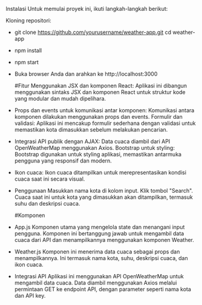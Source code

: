 Instalasi
Untuk memulai proyek ini, ikuti langkah-langkah berikut:

Kloning repositori:
- git clone https://github.com/yourusername/weather-app.git
cd weather-app
- npm install
- npm start
- Buka browser Anda dan arahkan ke
  http://localhost:3000

  #Fitur
   Menggunakan JSX dan komponen React: Aplikasi ini dibangun menggunakan sintaks JSX dan komponen React untuk struktur kode yang modular dan mudah dipelihara.
- Props dan events untuk komunikasi antar komponen: Komunikasi antara komponen dilakukan menggunakan props dan events.
Formulir dan validasi: Aplikasi ini mencakup formulir sederhana dengan validasi untuk memastikan kota dimasukkan sebelum melakukan pencarian.
- Integrasi API publik dengan AJAX: Data cuaca diambil dari API OpenWeatherMap menggunakan Axios.
Bootstrap untuk styling: Bootstrap digunakan untuk styling aplikasi, memastikan antarmuka pengguna yang responsif dan modern.
- Ikon cuaca: Ikon cuaca ditampilkan untuk merepresentasikan kondisi cuaca saat ini secara visual.
- Penggunaan
Masukkan nama kota di kolom input.
Klik tombol "Search".
Cuaca saat ini untuk kota yang dimasukkan akan ditampilkan, termasuk suhu dan deskripsi cuaca.

  #Komponen
- App.js
Komponen utama yang mengelola state dan menangani input pengguna. Komponen ini bertanggung jawab untuk mengambil data cuaca dari API dan menampilkannya menggunakan komponen Weather.

- Weather.js
Komponen ini menerima data cuaca sebagai props dan menampilkannya. Ini termasuk nama kota, suhu, deskripsi cuaca, dan ikon cuaca.

- Integrasi API
Aplikasi ini menggunakan API OpenWeatherMap untuk mengambil data cuaca. Data diambil menggunakan Axios melalui permintaan GET ke endpoint API, dengan parameter seperti nama kota dan API key.
